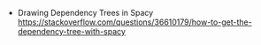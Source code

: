 - Drawing Dependency Trees in Spacy
    https://stackoverflow.com/questions/36610179/how-to-get-the-dependency-tree-with-spacy